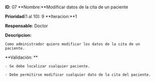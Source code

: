 **ID**: 07 **Nombre:**Modificar datos de la cita de un paciente

**Prioridad**(1 al 10): 9  **Iteracion:**1

**Responsable**: Doctor

**Descripcion:**

	Como administrador quiero modificar los datos de la cita de un paciente.

**Validación: **

	· Se debe localizar cualquier paciente.

	· Debe permitirse modificar cualquier dato de la cita del paciente.